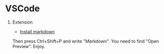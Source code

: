 # VSCode

1. Extension
    * [Install markdown](https://marketplace.visualstudio.com/items?itemName=DavidAnson.vscode-markdownlint)

    Then press Ctrl+Shift+P and write "Markdown". You need to find "Open Preview". Enjoy.
